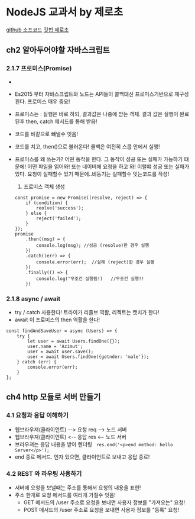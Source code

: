 # NodeJS 교과서  by 제로초
[github 소프코드](https://github.com/gilbutITbook/080229)
[깃헙 제로초](https://github.com/zerocho/nodejs-book)

## ch2 알아두어야할 자바스크립트

### 2.1.7 프로미스(Promise)
- 
- Es2015 부터  자바스크립트와 노드는 API들이 콜백대신 프로미스기반으로 재구성 횐다. 프로미스 매우 중요! 
- 프로미스는 : 실행은 바로 하되, 결과값은 나중에 받는 객체. 결과 값은 실행이 완료된후 then, catch 메서드를 통해 받음!
- 코드를 바같으로 뺴낼수 잇음! 
- 코드를 치고, then()으로 불러온다! 콜백은 여전히 스콥 안에서 실행!
- 프로미스를 왜 쓰는가? 어떤 동작을 한다. 그 동작이 성공 또는 실패가 가능하기 떄문에! 어떤 파일을 읽어와! 또는 네이버에 요청을 하고 와! 이럴떄 성공 또는 실패가 있다. 요청이 실패할수 있기 때문에..비동기는 실패할수 잇는코드를 작성! 


    1) 프로미스 객체 생성
    ```
    const promise = new Promise((resolve, reject) => {
        if (condition) {
            reolve('success');
        } else {
            reject('failed');
        } 
    });
    promise
        .then((msg) = {
            console.log(msg); //성공 (resolve)한 경우 실행
        })
        .catch((err) => {
            console.error(err);  //실해 (reject)한 경우 실행
        })
        .finally(() => {
            console.log("무조건 실행됨!)   //무조건 실행!!
        })
    ```
### 2.1.8 async / await 
- try / catch 사용한다! 트라이가 리졸브 역활, 리젝트는 캣치가 한다!
- await 이 프로미스의 then 역활을 한다!
```
const findAndSaveUser = async (Users) => {
    try {
        let user = await Users.findOne({});
        user.name = 'Azimut';
        user = await user.save();
        user = await Users.findOne({getnder: 'male'});
    } catch (err) {
        console.error(err);
    }
};
```

## ch4  http 모듈로 서버 만들기

### 4.1 요청과 응답 이해하기
- 웹브라우져(클라이언트)  --> 요청 req --> 노드 서버
- 웹브라우져(클라이언트)  <-- 응답 res <-- 노드 서버
- 브라우져는 응답 내용을 받아 렌더링
` res.end('<p>end method: hello Server</p>');` 
-  end 종료 메서드.  인자 있으면, 클라이언트로 보내고 응답 종료!

### 4.2 REST 와 라우팅 사용하기
- 서버에 요청을 보낼때는 주소를 통해서 요청의 내용을 표현!
- 주소 한개로 요청 메서드를 여러개 가질수 잇음!
    - GET 메서드의 /user 주소로 요청을 보내면 사용자 정보를 "가져오는" 요청!
    - POST 메서드의 /user 주소로 요청을 보내면 사용자 정보를 "등록" 요청!